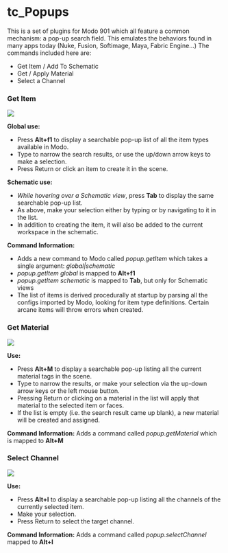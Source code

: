 # tc_Popups

This is a set of plugins for Modo 901 which all feature a common mechanism: a pop-up search field. This emulates the behaviors found in many apps today (Nuke, Fusion, Softimage, Maya, Fabric Engine...)
The commands included here are:
* Get Item / Add To Schematic
* Get / Apply Material
* Select a Channel


### Get Item

![](http://www.timcrowson.com/wp-content/uploads/2015/05/popupgetItemSchematic.jpg)

**Global use:**
* Press **Alt+f1** to display a searchable pop-up list of all the item types available in Modo.
* Type to narrow the search results, or use the up/down arrow keys to make a selection.
* Press Return or click an item to create it in the scene.

**Schematic use:**
* *While hovering over a Schematic view*, press **Tab** to display the same searchable pop-up list.
* As above, make your selection either by typing or by navigating to it in the list.
* In addition to creating the item, it will also be added to the current workspace in the schematic.

**Command Information:**
* Adds a new command to Modo called *popup.getItem* which takes a single argument: *global|schematic*
* *popup.getItem global* is mapped to **Alt+f1**
* *popup.getItem schematic* is mapped to **Tab**, but only for Schematic views
* The list of items is derived procedurally at startup by parsing all the configs imported by Modo, looking for item type definitions. Certain arcane items will throw errors when created.



### Get Material

![](http://www.timcrowson.com/wp-content/uploads/2015/05/popup.getMaterial.jpg)

**Use:**
* Press **Alt+M** to display a searchable pop-up listing all the current material tags in the scene.
* Type to narrow the results, or make your selection via the up-down arrow keys or the left mouse button.
* Pressing Return or clicking on a material in the list will apply that material to the selected item or faces.
* If the list is empty (i.e. the search result came up blank),  a new material will be created and assigned.

**Command Information:** Adds a command called *popup.getMaterial* which is mapped to **Alt+M**


### Select Channel

![](http://www.timcrowson.com/wp-content/uploads/2015/05/popup.selectChannel.jpg)

**Use:**
* Press **Alt+I** to display a searchable pop-up listing all the channels of the currently selected item.
* Make your selection.
* Press Return to select the target channel.

**Command Information:** Adds a command called *popup.selectChannel* mapped to **Alt+I**

